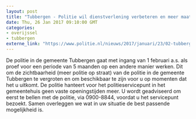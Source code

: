 ```yaml
---
layout: post
title: "Tubbergen - Politie wil dienstverlening verbeteren en meer maatwerk leveren in het burgercontact en zichtbaarheid vergroten."
date: Thu, 26 Jan 2017 09:10:00 GMT
categories: 
- overijssel 
- tubbergen 
externe_link: "https://www.politie.nl/nieuws/2017/januari/23/02-tubbergen-politieservicepunt.html"
---
```


De politie in de gemeente Tubbergen gaat met ingang van 1 februari a.s. als proef voor een periode van 5 maanden op een andere manier werken. Dit om de zichtbaarheid (meer politie op straat) van de politie in de gemeente Tubbergen te vergroten en om beschikbaar te zijn voor u op momenten dat het u uitkomt. De politie hanteert voor het politieservicepunt in het gemeentehuis geen vaste openingstijden meer. U wordt geadviseerd om eerst te bellen met de politie,  via 0900-8844, voordat u het servicepunt bezoekt. Samen overleggen we wat in uw situatie de best passende mogelijkheid is.
